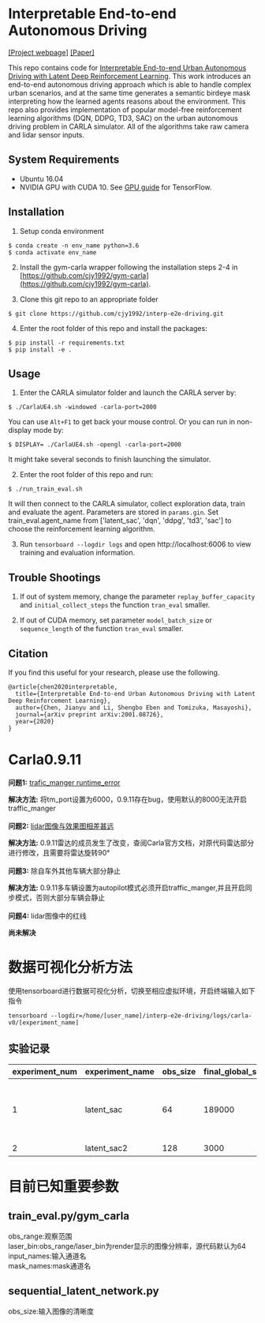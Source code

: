 # Interpretable End-to-end Autonomous Driving
[[Project webpage]](https://sites.google.com/berkeley.edu/interp-e2e/) [[Paper]](https://arxiv.org/abs/2001.08726)

This repo contains code for [Interpretable End-to-end Urban Autonomous Driving with Latent Deep Reinforcement Learning](https://arxiv.org/abs/2001.08726). This work introduces an end-to-end autonomous driving approach which is able to handle complex urban scenarios, and at the same time generates a semantic birdeye mask interpreting how the learned agents reasons about the environment. This repo also provides implementation of popular model-free reinforcement learning algorithms (DQN, DDPG, TD3, SAC) on the urban autonomous driving problem in CARLA simulator. All of the algorithms take raw camera and lidar sensor inputs.

## System Requirements
- Ubuntu 16.04
- NVIDIA GPU with CUDA 10. See [GPU guide](https://www.tensorflow.org/install/gpu) for TensorFlow.

## Installation
1. Setup conda environment
```
$ conda create -n env_name python=3.6
$ conda activate env_name
```

2. Install the gym-carla wrapper following the installation steps 2-4 in [https://github.com/cjy1992/gym-carla](https://github.com/cjy1992/gym-carla).

3. Clone this git repo to an appropriate folder
```
$ git clone https://github.com/cjy1992/interp-e2e-driving.git
```

4. Enter the root folder of this repo and install the packages:
```
$ pip install -r requirements.txt
$ pip install -e .
```

## Usage
1. Enter the CARLA simulator folder and launch the CARLA server by:
```
$ ./CarlaUE4.sh -windowed -carla-port=2000
```
You can use ```Alt+F1``` to get back your mouse control.
Or you can run in non-display mode by:
```
$ DISPLAY= ./CarlaUE4.sh -opengl -carla-port=2000
```
It might take several seconds to finish launching the simulator.

2. Enter the root folder of this repo and run:
```
$ ./run_train_eval.sh
```
It will then connect to the CARLA simulator, collect exploration data, train and evaluate the agent. Parameters are stored in ```params.gin```. Set train_eval.agent_name from ['latent_sac', 'dqn', 'ddpg', 'td3', 'sac'] to choose the reinforcement learning algorithm.

3. Run `tensorboard --logdir logs` and open http://localhost:6006 to view training and evaluation information.

## Trouble Shootings
1. If out of system memory, change the parameter ```replay_buffer_capacity``` and ```initial_collect_steps``` the function ```tran_eval``` smaller.

2. If out of CUDA memory, set parameter ```model_batch_size``` or ```sequence_length``` of the function ```tran_eval``` smaller.

## Citation
If you find this useful for your research, please use the following.

```
@article{chen2020interpretable,
  title={Interpretable End-to-end Urban Autonomous Driving with Latent Deep Reinforcement Learning},
  author={Chen, Jianyu and Li, Shengbo Eben and Tomizuka, Masayoshi},
  journal={arXiv preprint arXiv:2001.08726},
  year={2020}
}
```

# Carla0.9.11

**问题1:** [trafic_manger runtime_error](https://github.com/carla-simulator/carla/issues/3543)
       
**解决方法:** 将tm_port设置为6000，0.9.11存在bug，使用默认的8000无法开启traffic_manger<br><br>
**问题2:** [lidar图像与效果图相差甚远](https://github.com/cjy1992/gym-carla/issues/31)

**解决方法:** 0.9.11雷达的成员发生了改变，查阅Carla官方文档，对原代码雷达部分进行修改，且需要将雷达旋转90°<br><br>
**问题3:** 除自车外其他车辆大部分静止

**解决方法:** 0.9.11多车辆设置为autopilot模式必须开启traffic_manger,并且开启同步模式，否则大部分车辆会静止<br><br>
**问题4:** lidar图像中的红线

**尚未解决**

# 数据可视化分析方法
使用tensorboard进行数据可视化分析，切换至相应虚拟环境，开启终端输入如下指令

```
tensorboard --logdir=/home/[user_name]/interp-e2e-driving/logs/carla-v0/[experiment_name]
```

## 实验记录

|experiment_num|experiment_name|obs_size|final_global_step|analysis|
|---|---|---|---|---|
|1|latent_sac|64|189000|因输入尺寸过小过于模糊，训练效果不佳|
|2|latent_sac2|128|3000|显存不够|

# 目前已知重要参数

## train_eval.py/gym_carla
obs_range:观察范围<br>
laser_bin:obs_range/laser_bin为render显示的图像分辨率，源代码默认为64<br>
input_names:输入通道名<br>
mask_names:mask通道名<br>

## sequential_latent_network.py
obs_size:输入图像的清晰度
